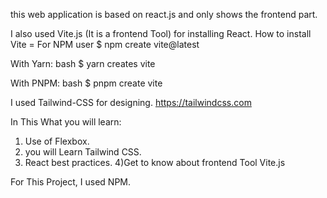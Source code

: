 this web application is based on react.js and only shows the frontend part.

I also used Vite.js (It is a frontend Tool) for installing React.
How to install Vite =
For NPM user
$ npm create vite@latest

With Yarn:
bash
$ yarn creates vite

With PNPM:
bash
$ pnpm create vite


I used Tailwind-CSS for designing.
https://tailwindcss.com


In This What you will learn:

1) Use of Flexbox.
2) you will Learn Tailwind CSS.
3) React best practices.
4)Get to know about frontend Tool Vite.js


For This Project, I used NPM.



